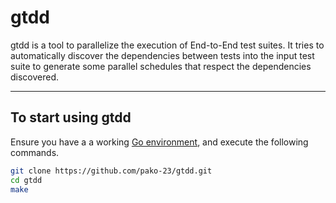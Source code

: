 # gtdd

gtdd is a tool to parallelize the execution of End-to-End test suites.
It tries to automatically discover the dependencies between tests into
the input test suite to generate some parallel schedules that respect
the dependencies discovered.


----

## To start using gtdd

Ensure you have a a working [Go environment], and execute the
following commands.

```bash
git clone https://github.com/pako-23/gtdd.git
cd gtdd
make
```

[Go environment]: https://go.dev/doc/install
